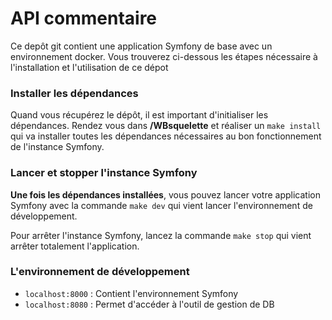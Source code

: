 # API commentaire

Ce depôt git contient une application Symfony de base avec un environnement docker. 
Vous trouverez ci-dessous les étapes nécessaire à l'installation et l'utilisation de ce dépot

### Installer les dépendances 

Quand vous récupérez le dépôt, il est important d'initialiser les dépendances. Rendez vous dans **/WBsquelette** et réaliser un `make install` qui va installer toutes les dépendances nécessaires au bon fonctionnement de l'instance Symfony.

### Lancer et stopper l'instance Symfony

**Une fois les dépendances installées**, vous pouvez lancer votre application Symfony avec la commande `make dev` qui vient lancer l'environnement de développement.

Pour arrêter l'instance Symfony, lancez la commande `make stop` qui vient arrêter totalement l'application.

### L'environnement de développement 

- `localhost:8000` : Contient l'environnement Symfony
- `localhost:8080` : Permet d'accéder à l'outil de gestion de DB

